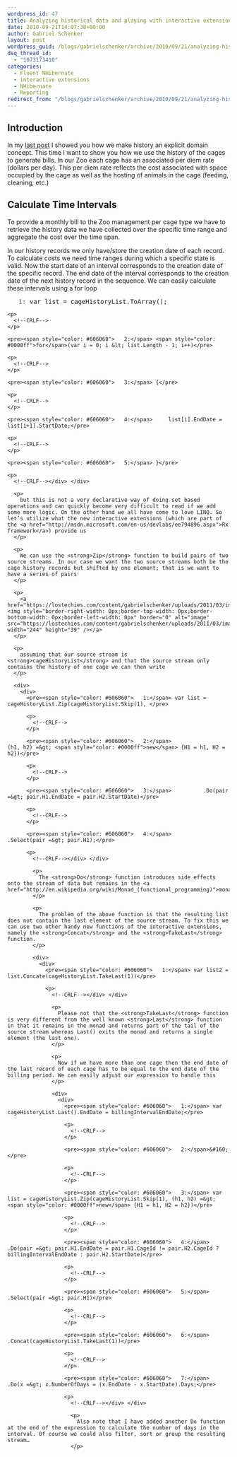 ```yaml
---
wordpress_id: 47
title: Analyzing historical data and playing with interactive extensions
date: 2010-09-21T14:07:38+00:00
author: Gabriel Schenker
layout: post
wordpress_guid: /blogs/gabrielschenker/archive/2010/09/21/analyzing-historical-data-and-playing-with-interactive-extensions.aspx
dsq_thread_id:
  - "1073173410"
categories:
  - Fluent NHibernate
  - interactive extensions
  - NHibernate
  - Reporting
redirect_from: "/blogs/gabrielschenker/archive/2010/09/21/analyzing-historical-data-and-playing-with-interactive-extensions.aspx/"
---
```

## Introduction

In my [last post](https://lostechies.com/blogs/gabrielschenker/archive/2010/09/15/making-history-explicit.aspx) I showed you how we make history an explicit domain concept. This time I want to show you how we use the history of the cages to generate bills. In our Zoo each cage has an associated per diem rate (dollars per day). This per diem rate reflects the cost associated with space occupied by the cage as well as the hosting of animals in the cage (feeding, cleaning, etc.)

## Calculate Time Intervals

To provide a monthly bill to the Zoo management per cage type we have to retrieve the history data we have collected over the specific time range and aggregate the cost over the time span.

In our history records we only have/store the creation date of each record. To calculate costs we need time ranges during which a specific state is valid. Now the start date of an interval corresponds to the creation date of the specific record. The end date of the interval corresponds to the creation date of the next history record in the sequence. We can easily calculate these intervals using a for loop

<div>
  <div>
    <pre><span style="color: #606060">   1:</span> var list = cageHistoryList.ToArray();</pre>
    
    <p>
      <!--CRLF-->
    </p>
    
    <pre><span style="color: #606060">   2:</span> <span style="color: #0000ff">for</span>(var i = 0; i &lt; list.Length - 1; i++)</pre>
    
    <p>
      <!--CRLF-->
    </p>
    
    <pre><span style="color: #606060">   3:</span> {</pre>
    
    <p>
      <!--CRLF-->
    </p>
    
    <pre><span style="color: #606060">   4:</span>     list[i].EndDate = list[i+1].StartDate;</pre>
    
    <p>
      <!--CRLF-->
    </p>
    
    <pre><span style="color: #606060">   5:</span> }</pre>
    
    <p>
      <!--CRLF--></div> </div> 
      
      <p>
        but this is not a very declarative way of doing set based operations and can quickly become very difficult to read if we add some more logic. On the other hand we all have come to love LINQ. So let’s utilize what the new interactive extensions (which are part of the <a href="http://msdn.microsoft.com/en-us/devlabs/ee794896.aspx">Rx framework</a>) provide us
      </p>
      
      <p>
        We can use the <strong>Zip</strong> function to build pairs of two source streams. In our case we want the two source streams both be the cage history records but shifted by one element; that is we want to have a series of pairs
      </p>
      
      <p>
        <a href="https://lostechies.com/content/gabrielschenker/uploads/2011/03/image_7D067644.png"><img style="border-right-width: 0px;border-top-width: 0px;border-bottom-width: 0px;border-left-width: 0px" border="0" alt="image" src="https://lostechies.com/content/gabrielschenker/uploads/2011/03/image_thumb_6ABDAF82.png" width="244" height="39" /></a>
      </p>
      
      <p>
        assuming that our source stream is <strong>cageHistoryList</strong> and that the source stream only contains the history of one cage we can then write
      </p>
      
      <div>
        <div>
          <pre><span style="color: #606060">   1:</span> var list = cageHistoryList.Zip(cageHistoryList.Skip(1), </pre>
          
          <p>
            <!--CRLF-->
          </p>
          
          <pre><span style="color: #606060">   2:</span>                                (h1, h2) =&gt; <span style="color: #0000ff">new</span> {H1 = h1, H2 = h2})</pre>
          
          <p>
            <!--CRLF-->
          </p>
          
          <pre><span style="color: #606060">   3:</span>          .Do(pair =&gt; pair.H1.EndDate = pair.H2.StartDate)</pre>
          
          <p>
            <!--CRLF-->
          </p>
          
          <pre><span style="color: #606060">   4:</span>          .Select(pair =&gt; pair.H1);</pre>
          
          <p>
            <!--CRLF--></div> </div> 
            
            <p>
              The <strong>Do</strong> function introduces side effects onto the stream of data but remains in the <a href="http://en.wikipedia.org/wiki/Monad_(functional_programming)">monad</a>.
            </p>
            
            <p>
              The problem of the above function is that the resulting list does not contain the last element of the source stream. To fix this we can use two other handy new functions of the interactive extensions, namely the <strong>Concat</strong> and the <strong>TakeLast</strong> function.
            </p>
            
            <div>
              <div>
                <pre><span style="color: #606060">   1:</span> var list2 = list.Concate(cageHistoryList.TakeLast(1))</pre>
                
                <p>
                  <!--CRLF--></div> </div> 
                  
                  <p>
                    Please not that the <strong>TakeLast</strong> function is very different from the well known <strong>Last</strong> function in that it remains in the monad and returns part of the tail of the source stream whereas Last() exits the monad and returns a single element (the last one).
                  </p>
                  
                  <p>
                    Now if we have more than one cage then the end date of the last record of each cage has to be equal to the end date of the billing period. We can easily adjust our expression to handle this
                  </p>
                  
                  <div>
                    <div>
                      <pre><span style="color: #606060">   1:</span> var cageHistoryList.Last().EndDate = billingIntervalEndDate;</pre>
                      
                      <p>
                        <!--CRLF-->
                      </p>
                      
                      <pre><span style="color: #606060">   2:</span>&#160; </pre>
                      
                      <p>
                        <!--CRLF-->
                      </p>
                      
                      <pre><span style="color: #606060">   3:</span> var list = cageHistoryList.Zip(cageHistoryList.Skip(1), (h1, h2) =&gt; <span style="color: #0000ff">new</span> {H1 = h1, H2 = h2})</pre>
                      
                      <p>
                        <!--CRLF-->
                      </p>
                      
                      <pre><span style="color: #606060">   4:</span>     .Do(pair =&gt; pair.H1.EndDate = pair.H1.CageId != pair.H2.CageId ? billingIntervalEndDate : pair.H2.StartDate)</pre>
                      
                      <p>
                        <!--CRLF-->
                      </p>
                      
                      <pre><span style="color: #606060">   5:</span>     .Select(pair =&gt; pair.H1)</pre>
                      
                      <p>
                        <!--CRLF-->
                      </p>
                      
                      <pre><span style="color: #606060">   6:</span>     .Concat(cageHistoryList.TakeLast(1))</pre>
                      
                      <p>
                        <!--CRLF-->
                      </p>
                      
                      <pre><span style="color: #606060">   7:</span>     .Do(x =&gt; x.NumberOfDays = (x.EndDate - x.StartDate).Days;</pre>
                      
                      <p>
                        <!--CRLF--></div> </div> 
                        
                        <p>
                          Also note that I have added another Do function at the end of the expression to calculate the number of days in the interval. Of course we could also filter, sort or group the resulting stream…
                        </p>